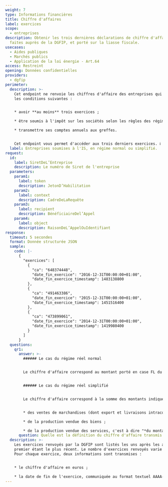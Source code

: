 ```yaml
---
weight: 7
type: Informations financières
title: Chiffre d'affaires
label: exercices
scope:
  - entreprises
description: Obtenir les trois dernières déclarations de chiffre d'affaire
  faites auprès de la DGFIP, et porté sur la liasse fiscale.
usecases:
  - Aides publiques
  - Marchés publics
  - Application de la loi énergie - Art.64
access: Restreint
opening: Données confidentielles
providers:
  - dgfip
perimeter:
  description: >-
    Cet endpoint ne renvoie les chiffres d'affaire des entreprises qui vérifient
    les conditions suivantes :


    * avoir **au moins** trois exercices ;

    * être soumis à l'impôt sur les sociétés selon les règles des régimes d'imposition réels, normal ou simplifié ;

    * transmettre ses comptes annuels aux greffes.


    Cet endpoint vous permet d'accéder aux trois derniers exercices. ℹ️ Ceux-ci ne sont pas forcément les exercices des trois dernières années car il peut y avoir plusieurs exercices dans une même année.
  label: Entreprises soumises à l'IS, en régime normal ou simplifié.
request:
  id:
    label: SiretDeL’Entreprise
    description: Le numéro de Siret de l'entreprise
  parameters:
    param1:
      label: token
      description: JetonD’Habilitation
    param2:
      label: context
      description: CadreDeLaRequête
    param3:
      label: recipient
      description: BénéficiaireDel’Appel
    param4:
      label: object
      description: RaisonDeL’AppelOuIdentifiant
response:
  timeout: 5 secondes
  format: Donnée structurée JSON
  sample:
    code: |-
      {
        "exercices": [
          {
            "ca": "648374448",
            "date_fin_exercice": "2016-12-31T00:00:00+01:00",
            "date_fin_exercice_timestamp": 1483138800
          },
          {
            "ca": "491463386",
            "date_fin_exercice": "2015-12-31T00:00:00+01:00",
            "date_fin_exercice_timestamp": 1451516400
          },
          {
            "ca": "473899061",
            "date_fin_exercice": "2014-12-31T00:00:00+01:00",
            "date_fin_exercice_timestamp": 1419980400
          }
        ]
      }
  questions:
    qr1:
      answer: >-
        ###### Le cas du régime réel normal


        Le chiffre d'affaire correspond au montant porté en case FL du [formulaire 2052 - compte de résultat de l'exercice](https://www.impots.gouv.fr/portail/files/formulaires/2052-sd/2018/2052-sd_2117.pdf), c'est-à-dire, le total des chiffres d'affaire nets de France et d'exportations et livraisons intracommunautaires.


        ###### Le cas du régime réel simplifié


        Le chiffre d'affaire correspond à la somme des montants indiqués dans les cases 210, 214 et 218 du [formulaire 2033B - compte de résultat simplifié de l'exercice](https://www.impots.gouv.fr/portail/files/formulaires/2033-sd/2018/2033-sd_2094.pdf) ; c'est à dire le total : 


        * des ventes de marchandises (dont export et livraisons intracommunautaires) ;

        * de la production vendue des biens ;

        * de la production vendue des services, c'est à dire "*du montant des travaux, études et prestations de services exécutés, comprenant le cas échéant les produits des activités annexes (services exploités dans l'intérêt du personnel, commissions et courtages, locations diverses, mises à disposition de personnel facturées, ports et frais accessoires facturés, boni sur remises d'emballages consignés)."* [Source : impôts.gouv](https://www.impots.gouv.fr/portail/files/formulaires/2033-sd/2019/2033-sd_2570.pdf)
      question: Quelle est la définition du chiffre d'affaire transmis ?
  description: >-
    Les exercices renvoyés par la DGFIP sont listés les uns après les autres, le
    premier étant le plus récent. Le nombre d'exercices renvoyés varie de 1 à 3.
    Pour chaque exercice, deux informations sont transmises : 


    * le chiffre d'affaire en euros ;

    * la date de fin de l'exercice, communiquée au format textuel AAAA-MM-JJ et au format timestamp UNIX.
---
```

